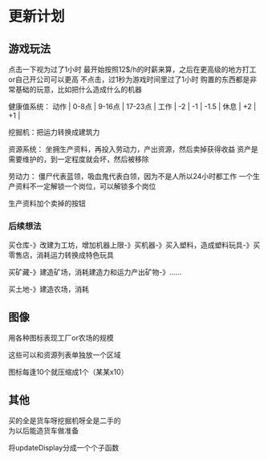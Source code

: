 
# 更新计划

## 游戏玩法

点击一下视为过了1小时
最开始按照12$/h的时薪来算，之后在更高级的地方打工or自己开公司可以更高
不点击，过1秒为游戏时间里过了1小时
购置的东西都是非常基础的玩意，比如把什么造成什么的机器

健康值系统：
动作 | 0-8点 | 9-16点 | 17-23点 |
工作 |  -2   |   -1   | -1.5   |
休息 |  +2   |       +1        |

挖掘机：把运力转换成建筑力

资源系统：
坐拥生产资料，再投入劳动力，产出资源，然后卖掉获得收益
资产是需要维护的，到一定程度就会坏，然后被移除

劳动力：
僵尸代表蓝领，吸血鬼代表白领，因为不是人所以24小时都工作
一个生产资料不一定解锁一个岗位，可以解锁多个岗位

生产资料加个卖掉的按钮

### 后续想法

买仓库-》改建为工坊，增加机器上限-》买机器-》买入塑料，造成塑料玩具-》买零售店，消耗运力转换成特色玩具

买矿藏-》建造矿场，消耗建造力和运力产出矿物-》……

买土地-》建造农场，消耗

## 图像

用各种图标表现工厂or农场的规模

这些可以和资源列表单独放一个区域

图标每逢10个就压缩成1个（某某x10）

## 其他

买的全是货车呀挖掘机呀全是二手的  
为以后能造货车做准备

将updateDisplay分成一个个子函数
